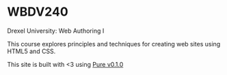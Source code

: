 WBDV240
=======

Drexel University: Web Authoring I

This course explores principles and techniques for creating web sites using HTML5 and CSS.

This site is built with <3 using [Pure v0.1.0](http://purecss.io/)